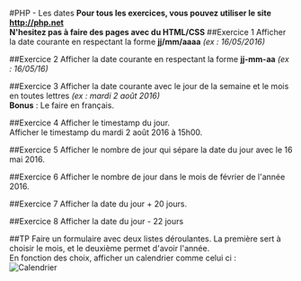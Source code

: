 #PHP - Les dates
**Pour tous les exercices, vous pouvez utiliser le site <http://php.net>**  
**N'hesitez pas à faire des pages avec du HTML/CSS**
##Exercice 1
Afficher la date courante en respectant la forme **jj/mm/aaaa** *(ex : 16/05/2016)*

##Exercice 2
Afficher la date courante en respectant la forme **jj-mm-aa** *(ex : 16/05/16)*

##Exercice 3
Afficher la date courante avec le jour de la semaine et le mois en toutes lettres *(ex : mardi 2 août 2016)*  
**Bonus** : Le faire en français.

##Exercice 4
Afficher le timestamp du jour.  
Afficher le timestamp du mardi 2 août 2016 à 15h00.

##Exercice 5
Afficher le nombre de jour qui sépare la date du jour avec le 16 mai 2016.

##Exercice 6
Afficher le nombre de jour dans le mois de février de l'année 2016.

##Exercice 7
Afficher la date du jour + 20 jours.

##Exercice 8
Afficher la date du jour - 22 jours

##TP
Faire un formulaire avec deux listes déroulantes. La première sert à choisir le mois, et le deuxième permet d'avoir l'année.  
En fonction des choix, afficher un calendrier comme celui ci :  
![Calendrier](http://michelzbinden.com/images/cal-fr/me/calendrier-aout-2016-blanc-carre-d.jpg "Calendrier")
